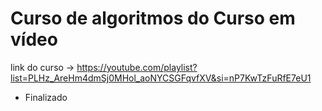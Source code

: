 # Curso de algoritmos do Curso em vídeo
link do curso -> https://youtube.com/playlist?list=PLHz_AreHm4dmSj0MHol_aoNYCSGFqvfXV&si=nP7KwTzFuRfE7eU1

- Finalizado
